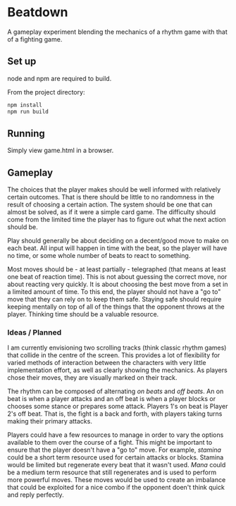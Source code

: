 Beatdown
========

A gameplay experiment blending the mechanics of a rhythm game with that of a fighting game.

Set up
------

node and npm are required to build.

From the project directory:

```sh
npm install
npm run build
```

Running
-------

Simply view game.html in a browser.


Gameplay
--------

The choices that the player makes should be well informed with relatively certain outcomes. That is
there should be little to no randomness in the result of choosing a certain action. The system
should be one that can almost be solved, as if it were a simple card game. The difficulty
should come from the limited time the player has to figure out what the next action should be.

Play should generally be about deciding on a decent/good move to make on each beat. All input will
happen in time with the beat, so the player will have no time, or some whole number of beats to
react to something. 

Most moves should be - at least partially - telegraphed (that means at least one beat of reaction
time). This is not about guessing the correct move, nor about reacting very quickly. It is about
choosing the best move from a set in a limited amount of time. To this end, the player should not
have a "go to" move that they can rely on to keep them safe. Staying safe should require keeping
mentally on top of all of the things that the opponent throws at the player. Thinking time should be
a valuable resource.

### Ideas / Planned 

I am currently envisioning two scrolling tracks (think classic rhythm games) that collide in the
centre of the screen. This provides a lot of flexibility for varied methods of interaction between
the characters with very little implementation effort, as well as clearly showing the mechanics. As
players chose their moves, they are visually marked on their track.

The rhythm can be composed of alternating *on beats* and *off beats*. An on beat is when a player
attacks and an off beat is when a player blocks or chooses some stance or prepares some attack.
Players 1's on beat is Player 2's off beat. That is, the fight is a back and forth, with players
taking turns making their primary attacks. 

Players could have a few resources to manage in order to vary the options available to them over the
course of a fight. This might be important to ensure that the player doesn't have a "go to" move.
For example, *stamina* could be a short term resource used for certain attacks or blocks. Stamina
would be limited but regenerate every beat that it wasn't used. *Mana* could be a medium term
resource that still regenerates and is used to perform more powerful moves. These moves would be
used to create an imbalance that could be exploited for a nice combo if the opponent doen't think
quick and reply perfectly.
